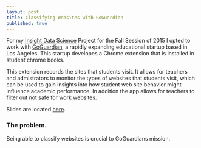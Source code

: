 ```yaml
---
layout: post
title: Classifying Websites with GoGuardian
published: true
---
```



For my [Insight Data Science](http://insightdatascience.com) Project for the Fall Session of 2015 I opted to work with [GoGuardian](https://www.goguardian.com), a rapidly expanding educational startup based in Los Angeles. This startup developes a Chrome extension that is installed in student chrome books. 

This extension records the sites that students visit. It allows for teachers and admistrators to monitor the types of websites that students visit, which can be used to gain insights into how student web site behavior might influence academic performance. In addition the app allows for teachers to filter out not safe for work websites. 

Slides are located [here](https://speakerdeck.com/christopherrivera/insight-project). 


### The problem.
Being able to classify websites is crucial to GoGuardians mission.
